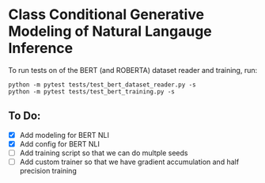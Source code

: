 # Class Conditional Generative Modeling of Natural Langauge Inference

To run tests on of the BERT (and ROBERTA) dataset reader and training, run:
```
python -m pytest tests/test_bert_dataset_reader.py -s
python -m pytest tests/test_bert_training.py -s
```

## To Do:

- [x] Add modeling for BERT NLI
- [x] Add config for BERT NLI
- [ ] Add training script so that we can do multple seeds
- [ ] Add custom trainer so that we have gradient accumulation and half precision training